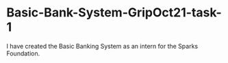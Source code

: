 # Basic-Bank-System-GripOct21-task-1
I have created the Basic Banking System as an intern for the Sparks Foundation.
